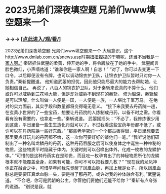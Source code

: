# 2023兄弟们深夜填空题 兄弟们www填空题来一个

### →→→ <a href="http://3t3e.com/index.html">[点此进入/观/看/]</a>

2023兄弟们深夜填空题 兄弟们www填空题来一个
大局意识，这个http://www.dmlab.com.cn/snews.asp时期扭扭捏捏的干嘛呢，还当不当我是一家人啊。”
    秦斩抓住武曌的柔荑，伸开她的手，将令牌放在了她的手中。
    武曌闻言脸色微红，小声嘀咕道：“谁和你是一家人啊！自恋！”
    “对了，你可以去变更一下口令，以后即便没有令牌，也可以调动锦衣护卫队，让锦衣护卫队暂时只对你一人负责。”秦斩提醒道。
    他知道武曌的担忧，因此他只能尽最大的能力去帮助她，让她相信自己。
    再说了，八百人的锦衣护卫队，对于秦斩来说真的不算什么，他们或许可以威胁到三花境大能，但是却对威胁不到现在的秦斩。
    修为越深，秦斩越是可以理解，什么叫做一人便是一国，一人便是一族，一人堪比千军万马。
    在绝对的实力面前，其实手段和数量都将变得毫无意义。
    “接下来我要去丹药院一趟，在玄黄小世界的了一些宝药，想要让丹药院的人炼制成丹药，以备不时之需。你看看有没有需要的，也拿走一些。”秦斩说道。
    武曌摇摇头：“不必了，我修炼很少用到这些，平日里备一些生生造化丹就可以了。不过我看这些宝药年份都不低了，或许可以在丹药院换一些好东西。”
    “那些老学究们一个个都古板得很，平日里想要去那里要点好玩儿的丹药都不给，这一次你可要好好的敲他们一笔。”
    “我听说他们研制出了一种名叫龙鳞丹的丹药，这种丹药吞服之后可以使身体之中诞生一种神秘的物质，这些物质平时隐藏于体内，关键时刻可以召唤出体外，化成一枚枚的龙鳞护体。”
    “可惜的是这种丹药实在是珍贵，而且吃一枚孕育出了的神秘物质所化的龙鳞根本就不能覆盖全身，如果有可能，你可不可以把我要几枚？”
    “现在我的龙凤神体正在融合之中，可惜早年间我先觉醒了凤凰血脉，再加上我是女子，所以凤凰血脉总是要要压真龙血脉一头，要是得了那丹药，或许对我的神体融合有利。”武曌说道。
    “不会吧，你可是武朝的公主，你管他们要他们还能不给你？”秦斩有点夸张的说道。
    “别说是我，就
